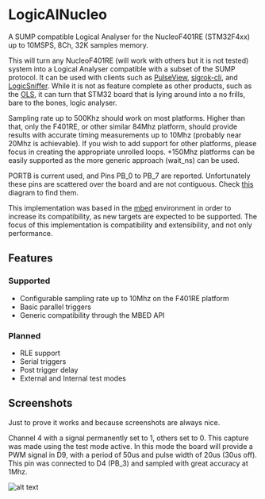# LogicAlNucleo

A SUMP compatible Logical Analyser for the NucleoF401RE (STM32F4xx) up to 10MSPS, 8Ch, 32K samples memory.

This will turn any NucleoF401RE (will work with others but it is not tested) system into a Logical Analyser compatible with a subset of the SUMP protocol. It can be used with clients such as [PulseView](http://sigrok.org/wiki/PulseView), [sigrok-cli](http://sigrok.org/wiki/Sigrok-cli), and [LogicSniffer](http://www.lxtreme.nl/ols/). While it is not as feature complete as other products, such as the [OLS](http://dangerousprototypes.com/docs/Open_Bench_Logic_Sniffer), it can turn that STM32 board that is lying around into a no frills, bare to the bones, logic analyser.

Sampling rate up to 500Khz should work on most platforms. Higher than that, only the F401RE, or other similar 84Mhz platform, should provide results with accurate timing measurements up to 10Mhz (probably near 20Mhz is achievable). If you wish to add support for other platforms, please focus in creating the appropriate unrolled loops. +150Mhz platforms can be easily supported as the more generic approach (wait_ns) can be used.

PORTB is current used, and Pins PB_0 to PB_7 are reported. Unfortunately these pins are scattered over the board and are not contiguous. Check [this](http://developer.mbed.org/platforms/ST-Nucleo-F401RE/) diagram to find them.

This implementation was based in the [mbed](https://mbed.org/) environment in order to increase its compatibility, as new targets are expected to be supported. The focus of this implementation is compatibility and extensibility, and not only performance.

## Features

### Supported
- Configurable sampling rate up to 10Mhz on the F401RE platform
- Basic parallel triggers
- Generic compatibility through the MBED API

### Planned
- RLE support
- Serial triggers
- Post trigger delay
- External and Internal test modes

## Screenshots
Just to prove it works and because screenshots are always nice.

Channel 4 with a signal permanently set to 1, others set to 0.
This capture was made using the test mode active. In this mode the board will provide a PWM signal in D9, with a period of 50us and pulse width of 20us (30us off). This pin was connected to D4 (PB_3) and sampled with great accuracy at 1Mhz.


![alt text](https://raw.githubusercontent.com/jpbarraca/LogicalNucleo/master/screenshots/screen1.png "LogicSniffer in Test Mode")


